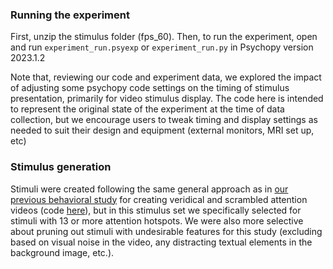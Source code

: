 ### Running the experiment

First, unzip the stimulus folder (fps_60). Then, to run the experiment, open and run `experiment_run.psyexp` or `experiment_run.py` in Psychopy version 2023.1.2

Note that, reviewing our code and experiment data, we explored the impact of adjusting some psychopy code settings on the timing of stimulus presentation, primarily for video stimulus display. The code here is intended to represent the original state of the experiment at the time of data collection, but we encourage users to tweak timing and display settings as needed to suit their design and equipment (external monitors, MRI set up, etc)

### Stimulus generation

Stimuli were created following the same general approach as in [our previous behavioral study](https://www.pnas.org/doi/abs/10.1073/pnas.2307584120) for creating veridical and scrambled attention videos (code [here](https://github.com/KirstensGitHub/predicting_attention)), but in this stimulus set we specifically selected for stimuli with 13 or more attention hotspots. We were also more selective about pruning out stimuli with undesirable features for this study (excluding based on visual noise in the video, any distracting textual elements in the background image, etc.). 
